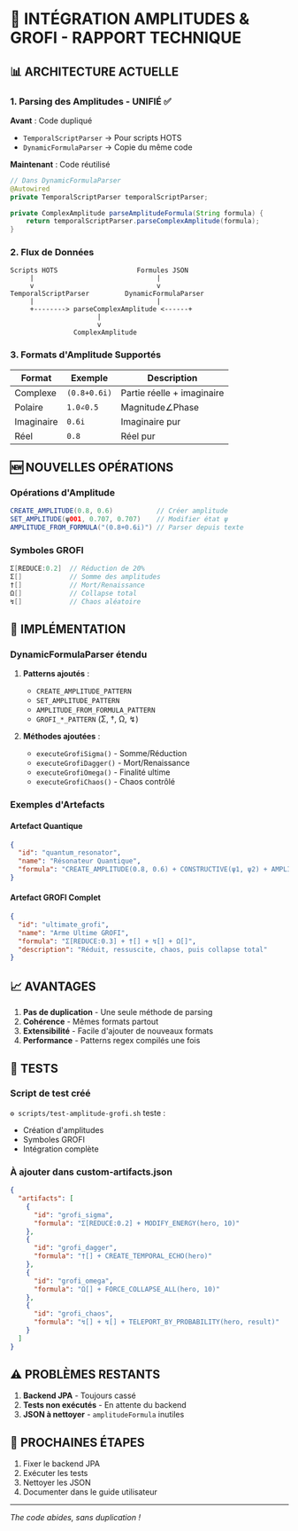 # 🔄 INTÉGRATION AMPLITUDES & GROFI - RAPPORT TECHNIQUE

## 📊 ARCHITECTURE ACTUELLE

### 1. Parsing des Amplitudes - UNIFIÉ ✅

**Avant** : Code dupliqué
- `TemporalScriptParser` → Pour scripts HOTS
- `DynamicFormulaParser` → Copie du même code

**Maintenant** : Code réutilisé
```java
// Dans DynamicFormulaParser
@Autowired
private TemporalScriptParser temporalScriptParser;

private ComplexAmplitude parseAmplitudeFormula(String formula) {
    return temporalScriptParser.parseComplexAmplitude(formula);
}
```

### 2. Flux de Données

```
Scripts HOTS                    Formules JSON
     |                               |
     v                               v
TemporalScriptParser         DynamicFormulaParser
     |                               |
     +--------> parseComplexAmplitude <------+
                      |
                      v
                ComplexAmplitude
```

### 3. Formats d'Amplitude Supportés

| Format | Exemple | Description |
|--------|---------|-------------|
| Complexe | `(0.8+0.6i)` | Partie réelle + imaginaire |
| Polaire | `1.0∠0.5` | Magnitude∠Phase |
| Imaginaire | `0.6i` | Imaginaire pur |
| Réel | `0.8` | Réel pur |

## 🆕 NOUVELLES OPÉRATIONS

### Opérations d'Amplitude
```java
CREATE_AMPLITUDE(0.8, 0.6)           // Créer amplitude
SET_AMPLITUDE(ψ001, 0.707, 0.707)    // Modifier état ψ
AMPLITUDE_FROM_FORMULA("(0.8+0.6i)") // Parser depuis texte
```

### Symboles GROFI
```java
Σ[REDUCE:0.2]  // Réduction de 20%
Σ[]            // Somme des amplitudes
†[]            // Mort/Renaissance
Ω[]            // Collapse total
↯[]            // Chaos aléatoire
```

## 🔧 IMPLÉMENTATION

### DynamicFormulaParser étendu
1. **Patterns ajoutés** :
   - `CREATE_AMPLITUDE_PATTERN`
   - `SET_AMPLITUDE_PATTERN`
   - `AMPLITUDE_FROM_FORMULA_PATTERN`
   - `GROFI_*_PATTERN` (Σ, †, Ω, ↯)

2. **Méthodes ajoutées** :
   - `executeGrofiSigma()` - Somme/Réduction
   - `executeGrofiDagger()` - Mort/Renaissance
   - `executeGrofiOmega()` - Finalité ultime
   - `executeGrofiChaos()` - Chaos contrôlé

### Exemples d'Artefacts

#### Artefact Quantique
```json
{
  "id": "quantum_resonator",
  "name": "Résonateur Quantique",
  "formula": "CREATE_AMPLITUDE(0.8, 0.6) + CONSTRUCTIVE(ψ1, ψ2) + AMPLIFY(result, 1.5)"
}
```

#### Artefact GROFI Complet
```json
{
  "id": "ultimate_grofi",
  "name": "Arme Ultime GROFI",
  "formula": "Σ[REDUCE:0.3] + †[] + ↯[] + Ω[]",
  "description": "Réduit, ressuscite, chaos, puis collapse total"
}
```

## 📈 AVANTAGES

1. **Pas de duplication** - Une seule méthode de parsing
2. **Cohérence** - Mêmes formats partout
3. **Extensibilité** - Facile d'ajouter de nouveaux formats
4. **Performance** - Patterns regex compilés une fois

## 🧪 TESTS

### Script de test créé
`⚙️ scripts/test-amplitude-grofi.sh` teste :
- Création d'amplitudes
- Symboles GROFI
- Intégration complète

### À ajouter dans custom-artifacts.json
```json
{
  "artifacts": [
    {
      "id": "grofi_sigma",
      "formula": "Σ[REDUCE:0.2] + MODIFY_ENERGY(hero, 10)"
    },
    {
      "id": "grofi_dagger", 
      "formula": "†[] + CREATE_TEMPORAL_ECHO(hero)"
    },
    {
      "id": "grofi_omega",
      "formula": "Ω[] + FORCE_COLLAPSE_ALL(hero, 10)"
    },
    {
      "id": "grofi_chaos",
      "formula": "↯[] + ↯[] + TELEPORT_BY_PROBABILITY(hero, result)"
    }
  ]
}
```

## ⚠️ PROBLÈMES RESTANTS

1. **Backend JPA** - Toujours cassé
2. **Tests non exécutés** - En attente du backend
3. **JSON à nettoyer** - `amplitudeFormula` inutiles

## 🚀 PROCHAINES ÉTAPES

1. Fixer le backend JPA
2. Exécuter les tests
3. Nettoyer les JSON
4. Documenter dans le guide utilisateur

---
*The code abides, sans duplication !* 